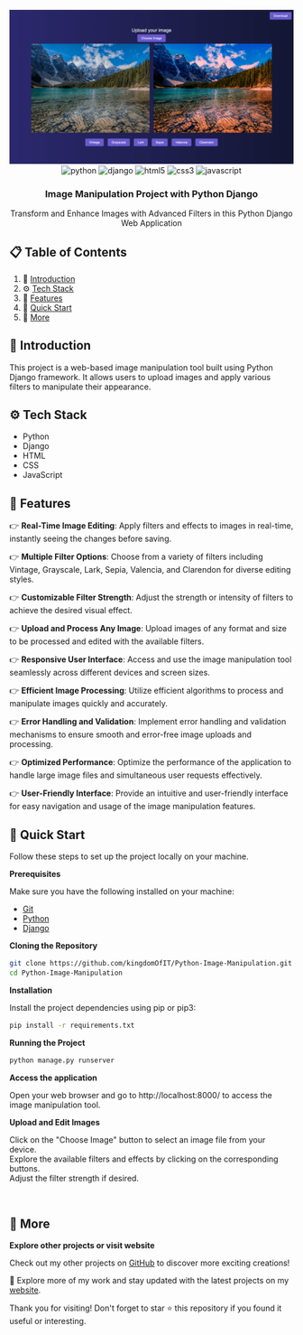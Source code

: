 <div align="center">
  <br />
    <img src="https://github.com/kingdomOfIT/Python-Image-Manipulation/blob/main/media/CoverImage.png" alt="Project Banner">
  <br />
  <div>
    <img src="https://img.shields.io/badge/-Python-black?style=for-the-badge&logoColor=white&logo=python&color=4584b6" alt="python" />
    <img src="https://img.shields.io/badge/-Django-black?style=for-the-badge&logoColor=white&logo=django&color=092E20" alt="django" />
    <img src="https://img.shields.io/badge/-HTML-black?style=for-the-badge&logoColor=white&logo=html5&color=e34c26" alt="html5" />
    <img src="https://img.shields.io/badge/-css-black?style=for-the-badge&logoColor=white&logo=css3&color=264de4" alt="css3" />
    <img src="https://img.shields.io/badge/-JavaScript-black?style=for-the-badge&logoColor=white&logo=javascript&color=323330" alt="javascript" />
  </div>

  <h3 align="center">Image Manipulation Project with Python Django</h3>

   <div align="center">
    Transform and Enhance Images with Advanced Filters in this Python Django Web Application
    </div>
</div>

## 📋 <a name="table">Table of Contents</a>

1. 🤖 [Introduction](#introduction)
2. ⚙️ [Tech Stack](#tech-stack)
3. 🔋 [Features](#features)
4. 🤸 [Quick Start](#quick-start)
5. 🚀 [More](#more)


## <a name="introduction">🤖 Introduction</a>

This project is a web-based image manipulation tool built using Python Django framework. It allows users to upload images and apply various filters to manipulate their appearance.


## <a name="tech-stack">⚙️ Tech Stack</a>

- Python
- Django
- HTML
- CSS
- JavaScript

## <a name="features">🔋 Features</a>

👉 **Real-Time Image Editing**: Apply filters and effects to images in real-time, instantly seeing the changes before saving.

👉 **Multiple Filter Options**: Choose from a variety of filters including Vintage, Grayscale, Lark, Sepia, Valencia, and Clarendon for diverse editing styles.

👉 **Customizable Filter Strength**: Adjust the strength or intensity of filters to achieve the desired visual effect.

👉 **Upload and Process Any Image**: Upload images of any format and size to be processed and edited with the available filters.

👉 **Responsive User Interface**: Access and use the image manipulation tool seamlessly across different devices and screen sizes.

👉 **Efficient Image Processing**: Utilize efficient algorithms to process and manipulate images quickly and accurately.

👉 **Error Handling and Validation**: Implement error handling and validation mechanisms to ensure smooth and error-free image uploads and processing.

👉 **Optimized Performance**: Optimize the performance of the application to handle large image files and simultaneous user requests effectively.

👉 **User-Friendly Interface**: Provide an intuitive and user-friendly interface for easy navigation and usage of the image manipulation features.


## <a name="quick-start">🤸 Quick Start</a>

Follow these steps to set up the project locally on your machine.

**Prerequisites**

Make sure you have the following installed on your machine:

- [Git](https://git-scm.com/)
- [Python](https://www.python.org/)
- [Django](https://www.djangoproject.com/)

**Cloning the Repository**

```bash
git clone https://github.com/kingdomOfIT/Python-Image-Manipulation.git
cd Python-Image-Manipulation
```

**Installation**

Install the project dependencies using pip or pip3:

```bash
pip install -r requirements.txt
```

**Running the Project**

```bash
python manage.py runserver
```

**Access the application**

Open your web browser and go to http://localhost:8000/ to access the image manipulation tool.

**Upload and Edit Images**

Click on the "Choose Image" button to select an image file from your device.
<br />
Explore the available filters and effects by clicking on the corresponding buttons.
<br />
Adjust the filter strength if desired.

<br />

## <a name="more">🚀 More</a>

**Explore other projects or visit website**

Check out my other projects on <a href="https://github.com/kingdomOfIT" target="_blank">GitHub</a> to discover more exciting creations!

🚀 Explore more of my work and stay updated with the latest projects on my <a href="https://amirkahriman.com" target="_blank">website</a>.

Thank you for visiting! Don't forget to star ⭐ this repository if you found it useful or interesting.

<br />
<br />

#
